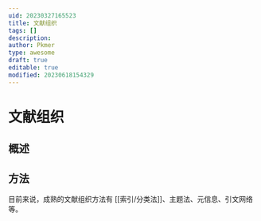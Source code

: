 ```yaml
---
uid: 20230327165523
title: 文献组织
tags: []
description: 
author: Pkmer
type: awesome
draft: true
editable: true
modified: 20230618154329
---
```


# 文献组织

## 概述

## 方法

目前来说，成熟的文献组织方法有 [[索引/分类法]]、主题法、元信息、引文网络等。